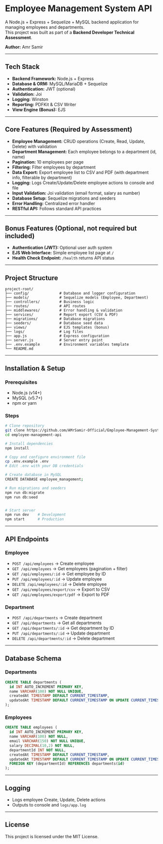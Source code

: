 # Employee Management System API

A Node.js + Express + Sequelize + MySQL backend application for managing employees and departments.  
This project was built as part of a **Backend Developer Technical Assessment**.

**Author:** Amr Samir

---

## Tech Stack
- **Backend Framework:** Node.js + Express
- **Database & ORM:** MySQL/MariaDB + Sequelize
- **Authentication:** JWT (optional)
- **Validation:** Joi
- **Logging:** Winston
- **Reporting:** PDFKit & CSV Writer
- **View Engine (Bonus):** EJS

---

## Core Features (Required by Assessment)
- **Employee Management:** CRUD operations (Create, Read, Update, Delete) with validation
- **Department Management:** Each employee belongs to a department (id, name)
- **Pagination:** 10 employees per page
- **Filtering:** Filter employees by department
- **Data Export:** Export employee list to CSV and PDF (with department info, filterable by department)
- **Logging:** Logs Create/Update/Delete employee actions to console and file
- **Input Validation:** Joi validation (email format, salary as number)
- **Database Setup:** Sequelize migrations and seeders
- **Error Handling:** Centralized error handler
- **RESTful API:** Follows standard API practices

---

## Bonus Features (Optional, not required but included)
- **Authentication (JWT):** Optional user auth system
- **EJS Web Interface:** Simple employee list page at `/`
- **Health Check Endpoint:** `/health` returns API status

---

## Project Structure
```
project-root/
├── config/              # Database and logger configuration
├── models/              # Sequelize models (Employee, Department)
├── controllers/         # Business logic
├── routes/              # API routes
├── middlewares/         # Error handling & validation
├── services/            # Report export (CSV & PDF)
├── migrations/          # Database migrations
├── seeders/             # Database seed data
├── views/               # EJS templates (bonus)
├── logs/                # Log files
├── app.js               # Express configuration
├── server.js            # Server entry point
├── .env.example         # Environment variables template
└── README.md
```

---

## Installation & Setup

### Prerequisites
- Node.js (v14+)
- MySQL (v5.7+)
- npm or yarn

### Steps
```bash
# Clone repository
git clone https://github.com/AMrSamir-Official/Employee-Management-System-API-Node.js-Express-Sequelize-MySQL
cd employee-management-api

# Install dependencies
npm install

# Copy and configure environment file
cp .env.example .env
# Edit .env with your DB credentials

# Create database in MySQL
CREATE DATABASE employee_management;

# Run migrations and seeders
npm run db:migrate
npm run db:seed


# Start server
npm run dev    # Development
npm start      # Production
```

---

## API Endpoints

### Employee
- `POST /api/employees` → Create employee  
- `GET /api/employees` → Get employees (pagination + filter)  
- `GET /api/employees/:id` → Get employee by ID  
- `PUT /api/employees/:id` → Update employee  
- `DELETE /api/employees/:id` → Delete employee  
- `GET /api/employees/export/csv` → Export to CSV  
- `GET /api/employees/export/pdf` → Export to PDF  

### Department
- `POST /api/departments` → Create department  
- `GET /api/departments` → Get all departments  
- `GET /api/departments/:id` → Get department by ID  
- `PUT /api/departments/:id` → Update department  
- `DELETE /api/departments/:id` → Delete department  

---

## Database Schema

### Departments
```sql
CREATE TABLE departments (
  id INT AUTO_INCREMENT PRIMARY KEY,
  name VARCHAR(100) NOT NULL UNIQUE,
  createdAt TIMESTAMP DEFAULT CURRENT_TIMESTAMP,
  updatedAt TIMESTAMP DEFAULT CURRENT_TIMESTAMP ON UPDATE CURRENT_TIMESTAMP
);
```

### Employees
```sql
CREATE TABLE employees (
  id INT AUTO_INCREMENT PRIMARY KEY,
  name VARCHAR(100) NOT NULL,
  email VARCHAR(150) NOT NULL UNIQUE,
  salary DECIMAL(10,2) NOT NULL,
  departmentId INT NOT NULL,
  createdAt TIMESTAMP DEFAULT CURRENT_TIMESTAMP,
  updatedAt TIMESTAMP DEFAULT CURRENT_TIMESTAMP ON UPDATE CURRENT_TIMESTAMP,
  FOREIGN KEY (departmentId) REFERENCES departments(id)
);
```

---

## Logging
- Logs employee Create, Update, Delete actions
- Outputs to console and `logs/app.log`

---
## License
This project is licensed under the MIT License.
